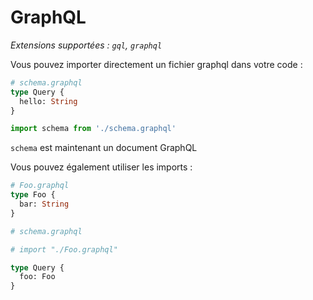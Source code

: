 # GraphQL

_Extensions supportées : `gql`, `graphql`_

Vous pouvez importer directement un fichier graphql dans votre code :

```graphql
# schema.graphql
type Query {
  hello: String
}
```

```js
import schema from './schema.graphql'
```

`schema` est maintenant un document GraphQL

Vous pouvez également utiliser les imports :

```graphql
# Foo.graphql
type Foo {
  bar: String
}
```

```graphql
# schema.graphql

# import "./Foo.graphql"

type Query {
  foo: Foo
}
```
